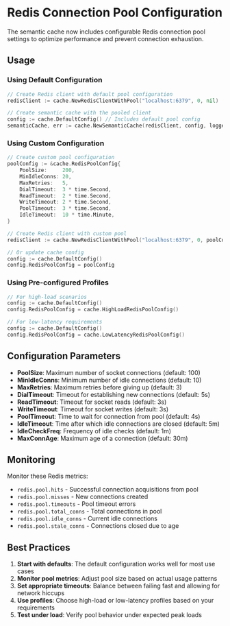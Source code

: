 # Redis Connection Pool Configuration

The semantic cache now includes configurable Redis connection pool settings to optimize performance and prevent connection exhaustion.

## Usage

### Using Default Configuration
```go
// Create Redis client with default pool configuration
redisClient := cache.NewRedisClientWithPool("localhost:6379", 0, nil)

// Create semantic cache with the pooled client
config := cache.DefaultConfig() // Includes default pool config
semanticCache, err := cache.NewSemanticCache(redisClient, config, logger)
```

### Using Custom Configuration
```go
// Create custom pool configuration
poolConfig := &cache.RedisPoolConfig{
    PoolSize:     200,
    MinIdleConns: 20,
    MaxRetries:   5,
    DialTimeout:  3 * time.Second,
    ReadTimeout:  2 * time.Second,
    WriteTimeout: 2 * time.Second,
    PoolTimeout:  3 * time.Second,
    IdleTimeout:  10 * time.Minute,
}

// Create Redis client with custom pool
redisClient := cache.NewRedisClientWithPool("localhost:6379", 0, poolConfig)

// Or update cache config
config := cache.DefaultConfig()
config.RedisPoolConfig = poolConfig
```

### Using Pre-configured Profiles

```go
// For high-load scenarios
config := cache.DefaultConfig()
config.RedisPoolConfig = cache.HighLoadRedisPoolConfig()

// For low-latency requirements
config := cache.DefaultConfig()
config.RedisPoolConfig = cache.LowLatencyRedisPoolConfig()
```

## Configuration Parameters

- **PoolSize**: Maximum number of socket connections (default: 100)
- **MinIdleConns**: Minimum number of idle connections (default: 10)
- **MaxRetries**: Maximum retries before giving up (default: 3)
- **DialTimeout**: Timeout for establishing new connections (default: 5s)
- **ReadTimeout**: Timeout for socket reads (default: 3s)
- **WriteTimeout**: Timeout for socket writes (default: 3s)
- **PoolTimeout**: Time to wait for connection from pool (default: 4s)
- **IdleTimeout**: Time after which idle connections are closed (default: 5m)
- **IdleCheckFreq**: Frequency of idle checks (default: 1m)
- **MaxConnAge**: Maximum age of a connection (default: 30m)

## Monitoring

Monitor these Redis metrics:
- `redis.pool.hits` - Successful connection acquisitions from pool
- `redis.pool.misses` - New connections created
- `redis.pool.timeouts` - Pool timeout errors
- `redis.pool.total_conns` - Total connections in pool
- `redis.pool.idle_conns` - Current idle connections
- `redis.pool.stale_conns` - Connections closed due to age

## Best Practices

1. **Start with defaults**: The default configuration works well for most use cases
2. **Monitor pool metrics**: Adjust pool size based on actual usage patterns
3. **Set appropriate timeouts**: Balance between failing fast and allowing for network hiccups
4. **Use profiles**: Choose high-load or low-latency profiles based on your requirements
5. **Test under load**: Verify pool behavior under expected peak loads